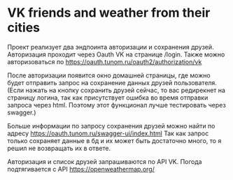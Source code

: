 # VK friends and weather from their cities

Проект реализует два эндпоинта авторизации и сохранения друзей. 
Авторизация
проходит через Oauth VK на странице /login. Также 
можно авторизоваться по https://oauth.tunom.ru/oauth2/authorization/vk

После авторизации появится окно домашней страницы, 
где можно будет отправить запрос на сохранение данных друзей
пользователя. (Если нажать на кнопку сохранить друзей сейчас,
то вас редирекнет на страницу логина, так как присутствует ошибка
во время отправки запроса через html. Поэтому этот функционал лучше тестировать 
через swagger.)

Больше информации по запросу сохранения друзей можно найти по адресу
https://oauth.tunom.ru/swagger-ui/index.html
Так как запрос только сохраняет данные в бд и их может быть достаточно много,
то я решил не возвращать их в ответе.

Авторизация и список друзей запрашиваются по API VK. Погода
подтягивается с API https://openweathermap.org/
